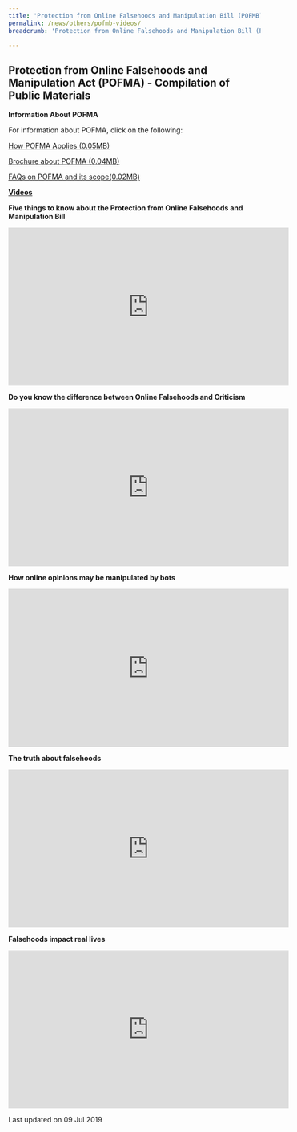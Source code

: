 ```yaml
---
title: 'Protection from Online Falsehoods and Manipulation Bill (POFMB) Videos'
permalink: /news/others/pofmb-videos/
breadcrumb: 'Protection from Online Falsehoods and Manipulation Bill (POFMB) Videos'

---
```



Protection from Online Falsehoods and Manipulation Act (POFMA) - Compilation of Public Materials
---

**Information About POFMA**

For information about POFMA, click on the following:


[How POFMA Applies (0.05MB)](/files/news/others/HowPOFMAApplies.pdf)

[Brochure about POFMA (0.04MB)](/files/news/others/POFMABrochure.pdf)

[FAQs on POFMA and its scope(0.02MB)](/files/news/others/POFMA-FAQs.pdf)

**<u>Videos</u>**

**Five things to know about the Protection from Online Falsehoods and Manipulation Bill**

<div class="bp-youtube">
<iframe title="youtube video: protection from online falsehoods" width="560" height="315" src="https://www.youtube.com/embed/aFLHEu74ivw?rel=0" frameborder="0" allow="accelerometer; autoplay; encrypted-media; gyroscope; picture-in-picture" allowfullscreen></iframe>
</div>  

**Do you know the difference between Online Falsehoods and Criticism**

<div class="bp-youtube">
<iframe title="youtube video: difference between online falsehoods and criticism" width="560" height="315" src="https://www.youtube.com/embed/4RCjEFeBq3U?rel=0" frameborder="0" allow="accelerometer; autoplay; encrypted-media; gyroscope; picture-in-picture" allowfullscreen></iframe>
</div>  

**How online opinions may be manipulated by bots**
<div class="bp-youtube">
<iframe title="youtube video: online opinions may be manipulated by bots" width="560" height="315" src="https://www.youtube.com/embed/vD7-9GrdmJA?rel=0" frameborder="0" allow="accelerometer; autoplay; encrypted-media; gyroscope; picture-in-picture" allowfullscreen></iframe>
</div>    

**The truth about falsehoods**

<div class="bp-youtube">
<iframe title="youtube video: truth about falsehoods" width="560" height="315" src="https://www.youtube.com/embed/ZBgxtY17s3A?rel=0" frameborder="0" allow="accelerometer; autoplay; encrypted-media; gyroscope; picture-in-picture" allowfullscreen></iframe>
</div>    

**Falsehoods impact real lives**
<div class="bp-youtube">
<iframe title="youtube video: falsehood impact real lives" width="560" height="315" src="https://www.youtube.com/embed/Kl-szjfIds8?rel=0" frameborder="0" allow="accelerometer; autoplay; encrypted-media; gyroscope; picture-in-picture" allowfullscreen></iframe>
</div>    

<p class="right-side-updated">Last updated on 09 Jul 2019</p> 
